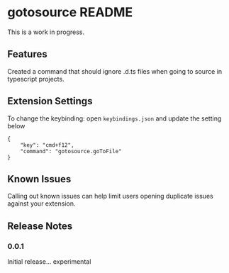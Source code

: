 # gotosource README

This is a work in progress.

## Features

Created a command that should ignore .d.ts files when going to source in typescript projects.
## Extension Settings

To change the keybinding: open  `keybindings.json` and update the setting below
```
{
    "key": "cmd+f12",
    "command": "gotosource.goToFile"
}
```

## Known Issues

Calling out known issues can help limit users opening duplicate issues against your extension.

## Release Notes

### 0.0.1

Initial release... experimental
